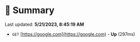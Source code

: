 # 📖 Summary
Last updated: **5/21/2023, 8:45:19 AM**

- `GET` [https://google.com](https://google.com) - **Up** (297ms)

